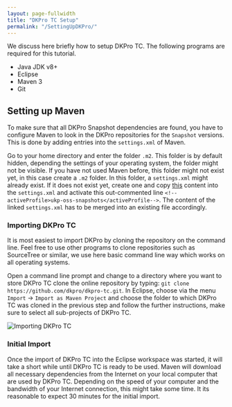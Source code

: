 ```yaml
---
layout: page-fullwidth
title: "DKPro TC Setup"
permalink: "/SettingUpDKPro/"
---
```


We discuss here briefly how to setup DKPro TC. The following programs are required for this tutorial.

* Java JDK v8+
* Eclipse 
* Maven 3
* Git

## Setting up Maven
To make sure that all DKPro Snapshot dependencies are found, you have to configure Maven to look in the DKPro repositories for the `Snapshot` versions. This is done by adding entries into the `settings.xml` of Maven.

Go to your home directory and enter the folder `.m2`. This folder is by default hidden, depending the settings of your operating system, the folder might not be visible. If you have not used Maven before, this folder might not exist yet, in this case create a `.m2` folder. In this folder, a `settings.xml` might already exist. If it does not exist yet, create one and copy [this](https://dkpro.github.io/dkpro-core/pages/setup-maven/) content into the `settings.xml` and activate this out-commented line `<!--activeProfile>ukp-oss-snapshots</activeProfile-->`. The content of the linked `settings.xml` has to be merged into an existing file accordingly. 

### Importing DKPro TC
It is most easiest to import DKPro by cloning the repository on the command line. Feel free to use other programs to clone repositories such as SourceTree or similar, we use here basic command line way which works on all operating systems.

Open a command line prompt and change to a directory where you want to store DKPro TC clone the online repository by typing: `git clone https://github.com/dkpro/dkpro-tc.git`. In Eclipse, choose via the menu `Import` -> `Import as Maven Project` and choose the folder to which DKPro TC was cloned in the previous step and follow the further instructions, make sure to select all sub-projects of DKPro TC.

![Importing DKPro TC](https://github.com/dkpro/dkpro-tc/blob/gh-pages/images/ProjectImportTC.png)

### Initial Import
Once the import of DKPro TC into the Eclipse workspace was started, it will take a short while until DKPro TC is ready to be used. Maven will download all necessary dependencies from the Internet on your local computer that are used by DKPro TC.  Depending on the speed of your computer and the bandwidth of your Internet connection, this might take some time. It its reasonable to expect 30 minutes for the initial import. 
